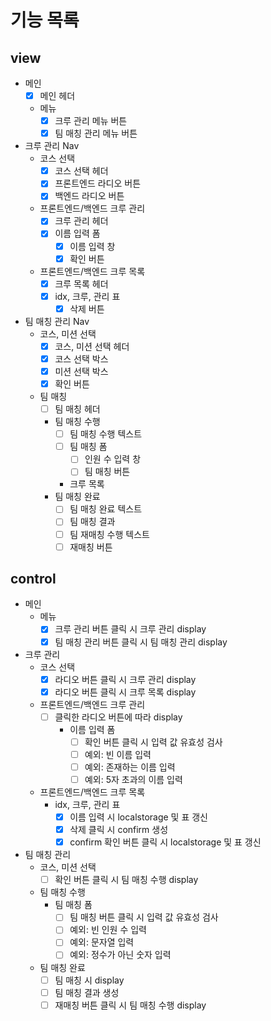 # 기능 목록

## view

- 메인
  - [x] 메인 헤더
  - 메뉴
    - [x] 크루 관리 메뉴 버튼
    - [x] 팀 매칭 관리 메뉴 버튼
- 크루 관리 Nav
  - 코스 선택
    - [x] 코스 선택 헤더
    - [x] 프론트엔드 라디오 버튼
    - [x] 백엔드 라디오 버튼
  - 프론트엔드/백엔드 크루 관리
    - [x] 크루 관리 헤더
    - [x] 이름 입력 폼
      - [x] 이름 입력 창
      - [x] 확인 버튼
  - 프론트엔드/백엔드 크루 목록
    - [x] 크루 목록 헤더
    - [x] idx, 크루, 관리 표
      - [x] 삭제 버튼
- 팀 매칭 관리 Nav
  - 코스, 미션 선택
    - [x] 코스, 미션 선택 헤더
    - [x] 코스 선택 박스
    - [x] 미션 선택 박스
    - [x] 확인 버튼
  - 팀 매칭
    - [ ] 팀 매칭 헤더
    - 팀 매칭 수행
      - [ ] 팀 매칭 수행 텍스트
      - [ ] 팀 매칭 폼
        - [ ] 인원 수 입력 창
        - [ ] 팀 매칭 버튼
      - 크루 목록
    - 팀 매칭 완료
      - [ ] 팀 매칭 완료 텍스트
      - [ ] 팀 매칭 결과
      - [ ] 팀 재매칭 수행 텍스트
      - [ ] 재매칭 버튼

## control

- 메인
  - 메뉴
    - [x] 크루 관리 버튼 클릭 시 크루 관리 display
    - [x] 팀 매칭 관리 버튼 클릭 시 팀 매칭 관리 display
- 크루 관리
  - 코스 선택
    - [x] 라디오 버튼 클릭 시 크루 관리 display
    - [x] 라디오 버튼 클릭 시 크루 목록 display
  - 프론트엔드/백엔드 크루 관리
    - [ ] 클릭한 라디오 버튼에 따라 display
      - 이름 입력 폼
        - [ ] 확인 버튼 클릭 시 입력 값 유효성 검사
        - [ ] 예외: 빈 이름 입력
        - [ ] 예외: 존재하는 이름 입력
        - [ ] 예외: 5자 초과의 이름 입력
  - 프론트엔드/백엔드 크루 목록
    - idx, 크루, 관리 표
      - [x] 이름 입력 시 localstorage 및 표 갱신
      - [x] 삭제 클릭 시 confirm 생성
      - [x] confirm 확인 버튼 클릭 시 localstorage 및 표 갱신
- 팀 매칭 관리
  - 코스, 미션 선택
    - [ ] 확인 버튼 클릭 시 팀 매칭 수행 display
  - 팀 매칭 수행
    - 팀 매칭 폼
      - [ ] 팀 매칭 버튼 클릭 시 입력 값 유효성 검사
      - [ ] 예외: 빈 인원 수 입력
      - [ ] 예외: 문자열 입력
      - [ ] 예외: 정수가 아닌 숫자 입력
  - 팀 매칭 완료
    - [ ] 팀 매칭 시 display
    - [ ] 팀 매칭 결과 생성
    - [ ] 재매칭 버튼 클릭 시 팀 매칭 수행 display
